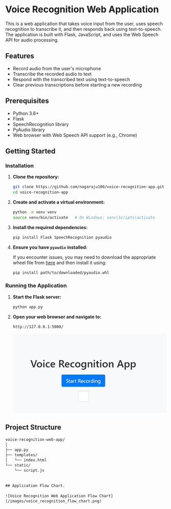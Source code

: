 # Voice Recognition Web Application

This is a web application that takes voice input from the user, uses speech recognition to transcribe it, and then responds back using text-to-speech. The application is built with Flask, JavaScript, and uses the Web Speech API for audio processing.

## Features

- Record audio from the user's microphone
- Transcribe the recorded audio to text
- Respond with the transcribed text using text-to-speech
- Clear previous transcriptions before starting a new recording

## Prerequisites

- Python 3.6+
- Flask
- SpeechRecognition library
- PyAudio library
- Web browser with Web Speech API support (e.g., Chrome)

## Getting Started

### Installation

1. **Clone the repository:**

    ```sh
    git clone https://github.com/nagaraju100/voice-recognition-app.git
    cd voice-recognition-app
    ```

2. **Create and activate a virtual environment:**

    ```sh
    python -m venv venv
    source venv/bin/activate   # On Windows: venv\Scripts\activate
    ```

3. **Install the required dependencies:**

    ```sh
    pip install Flask SpeechRecognition pyaudio
    ```

4. **Ensure you have `pyaudio` installed:**

    If you encounter issues, you may need to download the appropriate wheel file from [here](https://www.lfd.uci.edu/~gohlke/pythonlibs/#pyaudio) and then install it using:

    ```sh
    pip install path/to/downloaded/pyaudio.whl
    ```

### Running the Application

1. **Start the Flask server:**

    ```sh
    python app.py
    ```

2. **Open your web browser and navigate to:**

    ```arduino
    http://127.0.0.1:5000/
    ```

    ![Voice Recognition Web Application](/images/application_start_page.JPG)

## Project Structure

```plaintext
voice-recognition-web-app/
│
├── app.py
├── templates/
│   └── index.html
└── static/
    └── script.js


## Application Flow Chart.

![Voice Recognition Web Application Flow Chart](/images/voice_recognition_flow_chart.png)
